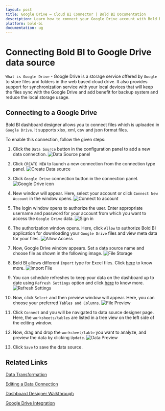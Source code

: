 ```yaml
---
layout: post
title: Google Drive – Cloud BI Connector | Bold BI Documentation
description: Learn how to connect your Google Drive account with Bold BI Cloud, read CSV, JSON, XML and XLSX files and create data source for widget configuration.
platform: bold-bi
documentation: ug
---
```

   
# Connecting Bold BI to Google Drive data source
`What is Google Drive` - Google Drive is a storage service offered by `Google` to store files and folders in the web based cloud drive. It also provides support for synchronization service with your local devices that will keep the files sync with the Google Drive and add benefit for backup system and reduce the local storage usage. 

## Connecting to a Google Drive
Bold BI dashboard designer allows you to connect files which is uploaded in `Google Drive`. It supports xlsx, xml, csv and json format files.
  
To enable this connection, follow the given steps:

1. Click the `Data Source` button in the configuration panel to add a new data connection.
![Data Source panel](/static/assets/cloud/working-with-datasource/data-connectors/images/GoogleDrive/datasource.png)
   
2. Click `CREATE NEW` to launch a new connection from the connection type panel. 
![Create Data source](/static/assets/cloud/working-with-datasource/data-connectors/images/GoogleDrive/createdatasource.png)

3. Click `Google Drive` connection button in the connection panel. 
![Google Drive icon](/static/assets/cloud/working-with-datasource/data-connectors/images/GoogleDrive/driveicon.png)

4. New window will appear. Here, select your account or click `Connect New Account` in the window opens.
![Connect to account](/static/assets/cloud/working-with-datasource/data-connectors/images/GoogleDrive/createaccount_googledrive.png)
   
5. The login window opens to authorize the user. Enter appropriate username and password for your account from which you want to access the `Google Drive` data.
![Sign in](/static/assets/cloud/working-with-datasource/data-connectors/images/GoogleDrive/sign_in.png)

6. The authorization window opens. Here, click `Allow` to authorize Bold BI application for downloading your `Google Drive` files and view meta data for your files.
![Allow Access](/static/assets/cloud/working-with-datasource/data-connectors/images/GoogleDrive/allow_access.png)

7. Now, Google Drive window appears. Set a data source name and choose file as shown in the following image.
![File Storage](/static/assets/cloud/working-with-datasource/data-connectors/images/GoogleDrive/file_storage.png)

8. Bold BI allows different `Import` type for Excel files. Click [here](/cloud-bi/working-with-data-source/data-connectors/excel/#importing-data) to know more.
![Import File](/static/assets/cloud/working-with-datasource/data-connectors/images/GoogleDrive/import.png)

9. You can schedule refreshes to keep your data on the dashboard up to date using `Refresh Settings` option and click [here](/cloud-bi/working-with-data-source/data-connectors/excel/#refreshing-cloud-excel-data-source) to know more.
![Refresh Settings](/static/assets/cloud/working-with-datasource/data-connectors/images/GoogleDrive/refresh_settings.png)

10. Now, click `Select` and then preview window will appear. Here, you can choose your preferred `Tables and Columns`.
![File Preview](/static/assets/cloud/working-with-datasource/data-connectors/images/GoogleDrive/file_preview.png)

11. Click `Connect` and you will be navigated to data source designer page. Here, the `worksheets/tables` are listed in a tree view on the left side of the editing window.

12. Now, drag and drop the `worksheet/table` you want to analyze, and preview the data by clicking `Update`.
![Data Preview](/static/assets/cloud/working-with-datasource/data-connectors/images/GoogleDrive/data_preview.png)

13. Click `Save` to save the data source.

## Related Links
[Data Transformation](/cloud-bi/working-with-data-source/transforming-data/joining-table/)

[Editing a Data Connection](/cloud-bi/working-with-data-source/editing-a-data-connection/)   

[Dashboard Designer Walkthrough](/cloud-bi/getting-started/bold-bi-walk-through/)

[Google Drive Integration](https://www.boldbi.com/integrations/google-drive?utm_source=syncfusion&utm_medium=documentation&utm_campaign=boldbigoolgledriveintegration)






  
  












  
































